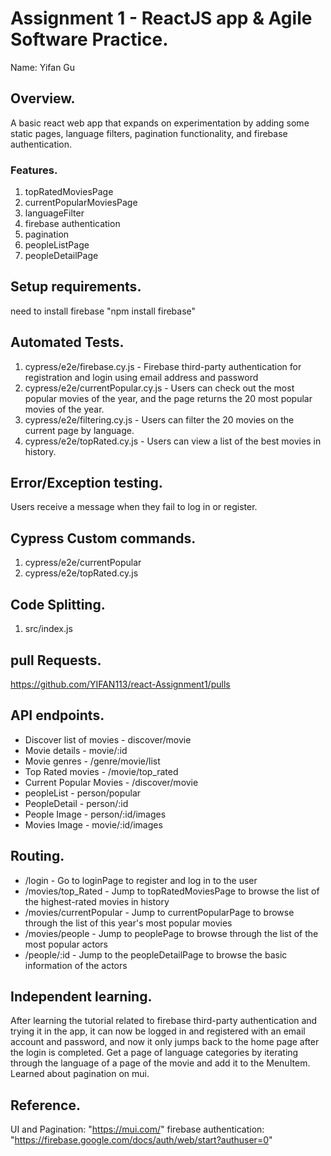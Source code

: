 # Assignment 1 - ReactJS app & Agile Software Practice.

Name: Yifan Gu

## Overview.

A basic react web app that expands on experimentation by adding some static pages, language filters, pagination functionality, and firebase authentication.

### Features.
 
1. topRatedMoviesPage
2. currentPopularMoviesPage
3. languageFilter
4. firebase authentication
5. pagination
6. peopleListPage
7. peopleDetailPage

## Setup requirements.
need to install firebase "npm install firebase"


## Automated Tests.
1. cypress/e2e/firebase.cy.js - Firebase third-party authentication for registration and login using email address and password
2. cypress/e2e/currentPopular.cy.js - Users can check out the most popular movies of the year, and the page returns the 20 most popular movies of the year.
3. cypress/e2e/filtering.cy.js - Users can filter the 20 movies on the current page by language.
4. cypress/e2e/topRated.cy.js - Users can view a list of the best movies in history.

## Error/Exception testing.
Users receive a message when they fail to log in or register.

## Cypress Custom commands.
1. cypress/e2e/currentPopular
2. cypress/e2e/topRated.cy.js

## Code Splitting.
1. src/index.js

## pull Requests.
https://github.com/YIFAN113/react-Assignment1/pulls

## API endpoints.

+ Discover list of movies - discover/movie
+ Movie details - movie/:id
+ Movie genres - /genre/movie/list
+ Top Rated movies - /movie/top_rated
+ Current Popular Movies - /discover/movie
+ peopleList - person/popular
+ PeopleDetail - person/:id
+ People Image - person/:id/images
+ Movies Image - movie/:id/images

## Routing.

+ /login - Go to loginPage to register and log in to the user
+ /movies/top_Rated - Jump to topRatedMoviesPage to browse the list of the highest-rated movies in history
+ /movies/currentPopular - Jump to currentPopularPage to browse through the list of this year's most popular movies
+ /movies/people - Jump to peoplePage to browse through the list of the most popular actors
+ /people/:id - Jump to the peopleDetailPage to browse the basic information of the actors           

## Independent learning.

After learning the tutorial related to firebase third-party authentication and trying it in the app, it can now be logged in and registered with an email account and password, and now it only jumps back to the home page after the login is completed.
Get a page of language categories by iterating through the language of a page of the movie and add it to the MenuItem.
Learned about pagination on mui.

## Reference.

UI and Pagination: "https://mui.com/"
firebase authentication: "https://firebase.google.com/docs/auth/web/start?authuser=0"


